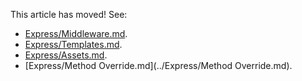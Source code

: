 This article has moved! See:

- [Express/Middleware.md](../Express/Middleware.md).
- [Express/Templates.md](../Express/Templates.md).
- [Express/Assets.md](../Express/Assets.md).
- [Express/Method Override.md](../Express/Method Override.md).
